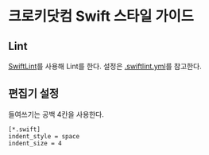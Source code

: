 # 크로키닷컴 Swift 스타일 가이드

## Lint

[SwiftLint](https://github.com/realm/SwiftLint)를 사용해 Lint를 한다.
설정은 [.swiftlint.yml](.swiftlint.yml)를 참고한다.

## 편집기 설정

들여쓰기는 공백 4칸을 사용한다.

```editorconfig
[*.swift]
indent_style = space
indent_size = 4
```
